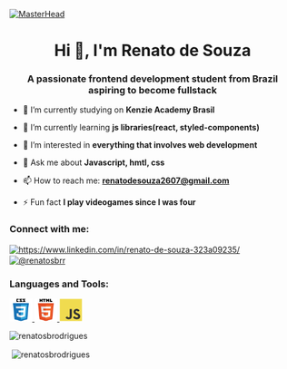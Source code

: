 [![MasterHead](https://media.istockphoto.com/vectors/javascript-concept-banner-header-vector-id1133769470?k=20&m=1133769470&s=170667a&w=0&h=OOBjRHlPWE17e66Vz21t9F3PhwryIDHrdXuYNFkqdiU=)](https://www.linkedin.com/in/renato-de-souza-323a09235/)
<h1 align="center">Hi 👋, I'm Renato de Souza</h1>
<h3 align="center">A passionate frontend development student from Brazil aspiring to become fullstack</h3>

- 📘 I’m currently studying on **Kenzie Academy Brasil**

- 🌱 I’m currently learning **js libraries(react, styled-components)**

- 👀 I’m interested in **everything that involves web development**

- 💬 Ask me about **Javascript, hmtl, css**

- 📫 How to reach me: **renatodesouza2607@gmail.com**

- ⚡ Fun fact **I play videogames since I was four**

<h3 align="left">Connect with me:</h3>
<p align="left">
<a href="https://www.linkedin.com/in/renato-de-souza-323a09235/" target="blank"><img align="center" src="https://raw.githubusercontent.com/rahuldkjain/github-profile-readme-generator/master/src/images/icons/Social/linked-in-alt.svg" alt="https://www.linkedin.com/in/renato-de-souza-323a09235/" height="30" width="40" /></a>
<a href="https://instagram.com/renatosbrr" target="blank"><img align="center" src="https://raw.githubusercontent.com/rahuldkjain/github-profile-readme-generator/master/src/images/icons/Social/instagram.svg" alt="@renatosbrr" height="30" width="40" /></a>
</p>

<h3 align="left">Languages and Tools:</h3>
<p align="left"> <a href="https://www.w3schools.com/css/" target="_blank" rel="noreferrer"> <img src="https://raw.githubusercontent.com/devicons/devicon/master/icons/css3/css3-original-wordmark.svg" alt="css3" width="40" height="40"/> </a> <a href="https://www.w3.org/html/" target="_blank" rel="noreferrer"> <img src="https://raw.githubusercontent.com/devicons/devicon/master/icons/html5/html5-original-wordmark.svg" alt="html5" width="40" height="40"/> </a> <a href="https://developer.mozilla.org/en-US/docs/Web/JavaScript" target="_blank" rel="noreferrer"> <img src="https://raw.githubusercontent.com/devicons/devicon/master/icons/javascript/javascript-original.svg" alt="javascript" width="40" height="40"/> </a> </p>

<p><img align="left" src="https://github-readme-stats.vercel.app/api/top-langs?username=renatosbrodrigues&show_icons=true&theme=tokyonight&title_color=800080&text_color=ffffff&bg_color=000000&locale=en&layout=compact" alt="renatosbrodrigues" /></p>
 &nbsp
<p>&nbsp;<img align="center" src="https://github-readme-stats.vercel.app/api?username=renatosbrodrigues&show_icons=true&theme=tokyonight&title_color=800080&text_color=ffffff&bg_color=000000&locale=en" alt="renatosbrodrigues" /></p>

